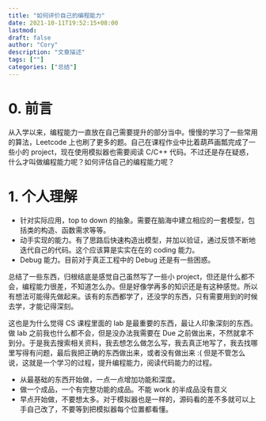 ```yaml
---
title: "如何评价自己的编程能力"
date: 2021-10-11T19:52:15+08:00
lastmod: 
draft: false
author: "Cory"
description: "文章描述"
tags: [""]
categories: ["总结"]
---
```


# 0. 前言

从入学以来，编程能力一直放在自己需要提升的部分当中。慢慢的学习了一些常用的算法，Leetcode 上也刷了更多的题。自己在课程作业中比着葫芦画瓢完成了一些小的 project，现在使用模拟器也需要阅读 C/C++ 代码。不过还是存在疑惑，什么才叫做编程能力呢？如何评估自己的编程能力呢？

# 1. 个人理解

+ 针对实际应用，top to down 的抽象。需要在脑海中建立相应的一套模型，包括类的构造、函数需求等等。
+ 动手实现的能力。有了思路后快速构造出模型，并加以验证，通过反馈不断地迭代自己的代码。这个应该算是实实在在的 coding 能力。
+ Debug 能力。目前对于真正工程中的 Debug 还是有一些困惑。

总结了一些东西，归根结底是感觉自己虽然写了一些小 project，但还是什么都不会，编程能力很差，不知道怎么办。但是好像学再多的知识还是有这种感觉。所以有想法可能得先做起来。该有的东西都学了，还没学的东西，只有需要用到的时候去学，才能记得深刻。

这也是为什么觉得 CS 课程里面的 lab 是最重要的东西，最让人印象深刻的东西。做 lab 之前我也什么都不会，但是没办法我需要在 Due 之前做出来，不然就拿不到分。于是我去搜索相关资料，我去想怎么做怎么写，我去真正地写了，我去找哪里写得有问题，最后我把正确的东西做出来，或者没有做出来 :( 但是不管怎么说，这就是一个学习的过程，提升编程能力，阅读代码能力的过程。

+ 从最基础的东西开始做，一点一点增加功能和深度。
+ 做一个成品，一个有完整功能的成品。不能 work 的半成品没有意义
+ 早点开始做，不要想太多。对于模拟器也是一样的，源码看的差不多就可以上手自己改了，不要等到把模拟器每个位置都看懂。



